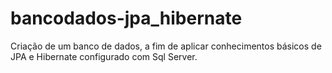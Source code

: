 # bancodados-jpa_hibernate
Criação de um banco de dados, a fim de aplicar conhecimentos básicos de JPA e Hibernate configurado com Sql Server.